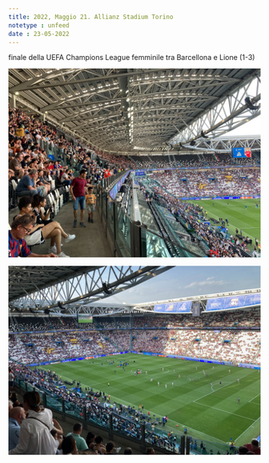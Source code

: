 ```yaml
---
title: 2022, Maggio 21. Allianz Stadium Torino
notetype : unfeed
date : 23-05-2022
---
```


finale della UEFA Champions League femminile tra Barcellona e Lione (1-3)

![stadio](/assets/foto/allianz_1.jpg)

![stadio](/assets/foto/allianz_2.jpg)

